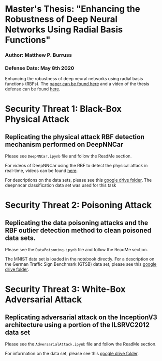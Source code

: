 # Master's Thesis: "Enhancing the Robustness of Deep Neural Networks Using Radial Basis Functions"
### Author: Matthew P. Burruss
### Defense Date: May 8th 2020

Enhancing the robustness of deep neural networks using radial basis functions (RBFs). The [paper can be found here](https://www.linkedin.com/posts/matthew-burruss-6034a2126_masters-thesis-activity-6646062841801555968-RWdl) and a video of the thesis defense can be found [here](https://drive.google.com/drive/folders/10Ek4SH2mBVL-M8pUb7pH-dT_qGDcblDs).

# Security Threat 1: Black-Box Physical Attack
## Replicating the physical attack RBF detection mechanism performed on DeepNNCar
Please see ```DeepNNCar.ipynb``` file and follow the ReadMe section.

For videos of DeepNNCar using the RBF to detect the physical attack in real-time, videos can be found [here](https://drive.google.com/drive/folders/10Ek4SH2mBVL-M8pUb7pH-dT_qGDcblDs).

For descriptions on the data sets, please see this [google drive folder](https://drive.google.com/drive/folders/1fEWVY_rb2J0tkNtQ-605dRCMfXRpRwMF?usp=sharing). The deepnncar classification data set was used for this task


# Security Threat 2: Poisoning Attack
## Replicating the data poisoning attacks and the RBF outlier detection method to clean poisoned data sets.
Please see the ```DataPoisoning.ipynb``` file and follow the ReadMe section.

The MNIST data set is loaded in the notebook directly. For a description on the German Traffic Sign Benchmark (GTSB) data set, please see this [google drive folder](https://drive.google.com/drive/folders/1N7MOAMCUToD3Rp85_7lHKKures8YxvdK?usp=sharing).

# Security Threat 3: White-Box Adversarial Attack
## Replicating adversarial attack on the InceptionV3 architecture using a portion of the ILSRVC2012 data set
Please see the ```AdversarialAttack.ipynb``` file and follow the ReadMe section.

For information on the data set, please see this [google drive folder](https://drive.google.com/drive/folders/1MT8d6XPHdhThRe6z7gLagzXu1l3TnqbJ?usp=sharing).
